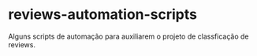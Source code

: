 # reviews-automation-scripts
Alguns scripts de automação para auxiliarem o projeto de classficação de reviews.
